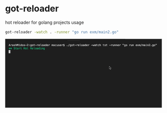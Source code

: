 # got-reloader
hot reloader for golang projects
usage 
```sh
got-reloader -watch . -runner "go run exm/main2.go"
```
![gif](1.gif)